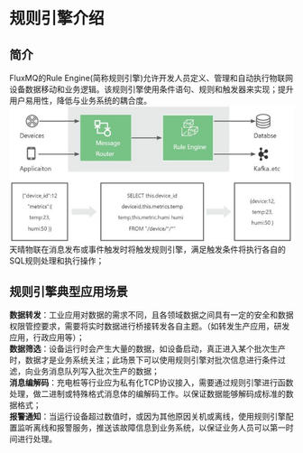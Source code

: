 # 规则引擎介绍

## 简介
FluxMQ的Rule Engine(简称规则引擎)允许开发人员定义、管理和自动执行物联网设备数据移动和业务逻辑。该规则引擎使用条件语句、规则和触发器来实现；提升用户易用性，降低与业务系统的耦合度。
![](../../assets/images/gzyq/1.jpeg)
天晴物联在消息发布或事件触发时将触发规则引擎，满足触发条件将执行各自的SQL规则处理和执行操作；

## 规则引擎典型应用场景
**数据转发**：工业应用对数据的需求不同，且各领域数据之间具有一定的安全和数据权限管控要求，需要将实时数据进行桥接转发各自主题。（如转发生产应用，研发应用，行政应用等）；  
**数据筛选**：设备运行时会产生大量的数据，如设备启动，真正进入某个批次生产时，数据才是业务系统关注；此场景下可以使用规则引擎对批次信息进行条件过滤，向业务消息队列写入批次生产的数据；  
**消息编解码**：充电桩等行业应为私有化TCP协议接入，需要通过规则引擎进行函数处理，做二进制或特殊格式消息体的编解码工作。以保证数据能够解码成标准的数据格式；  
**报警通知**：当运行设备超过数值时，或因为其他原因关机或离线，使用规则引擎配置监听离线和报警服务，推送该故障信息到业务系统，以保证业务人员可以第一时间进行处理。  
